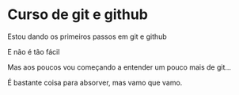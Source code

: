 # Curso de git e github

Estou dando os primeiros passos em git e github

E não é tão fácil

Mas aos poucos vou começando a entender um pouco mais de git...



É bastante coisa para absorver, mas vamo que vamo.

